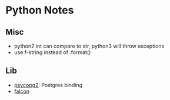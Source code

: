 # Python Notes
## Misc
+ python2 int can compare to str, python3 will throw exceptions
+ use f-string instead of .format()

## Lib
+ [psycopg2](http://initd.org/psycopg/docs/usage.html): Postgres binding
+ [falcon](http://falcon.readthedocs.io/en/stable/user/quickstart.html)

